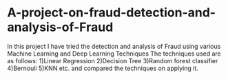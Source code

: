 # A-project-on-fraud-detection-and-analysis-of-Fraud
In this project I have tried the detection and analysis of Fraud using various Machine Learning and Deep Learning Techniques
The techniques used are as follows:
1)Linear Regression
2)Decision Tree
3)Random forest classifier
4)Bernouli
5)KNN
etc. and compared the techniques on applying it.
